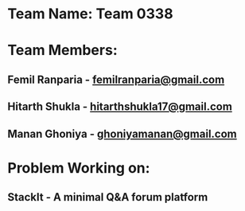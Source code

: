 # Team Name: Team 0338

# Team Members:
## Femil Ranparia - femilranparia@gmail.com
## Hitarth Shukla - hitarthshukla17@gmail.com
## Manan Ghoniya - ghoniyamanan@gmail.com


# Problem Working on:
## StackIt - A minimal Q&A forum platform
